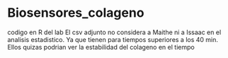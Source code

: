 # Biosensores_colageno
codigo en R del lab
El csv adjunto no considera a Maithe ni a Issaac en el analisis estadistico. Ya que tienen para tiempos superiores a los 40 min. Ellos quizas podrian ver la estabilidad del colageno en el tiempo
